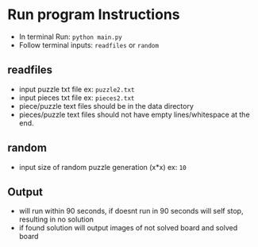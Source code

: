# Run program Instructions

* In terminal Run: `python main.py`
* Follow terminal inputs: `readfiles` or `random`

## readfiles

* input puzzle txt file ex: `puzzle2.txt`
* input pieces txt file ex: `pieces2.txt`
* piece/puzzle text files should be in the data directory
* pieces/puzzle text files should not have empty lines/whitespace at the end.

## random

* input size of random puzzle generation (x*x) ex: `10`

## Output

* will run within 90 seconds, if doesnt run in 90 seconds will self stop, resulting in no solution
* if found solution will output images of not solved board and solved board
